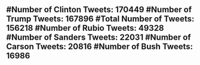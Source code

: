 #Number of Clinton Tweets: 170449
#Number of Trump Tweets: 167896
#Total Number of Tweets: 156218 
#Number of Rubio Tweets: 49328
#Number of Sanders Tweets: 22031
#Number of Carson Tweets: 20816
#Number of Bush Tweets: 16986
---
